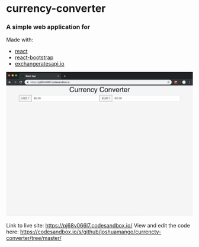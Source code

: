 # currency-converter

### A simple web application for 

Made with:

  * [react](https://github.com/facebook/react)
  * [react-bootstrap](https://github.com/react-bootstrap/react-bootstrap)
  * [exchangeratesapi.io](https://github.com/exchangeratesapi/exchangeratesapi)
  
![Image](screenshot.png)

Link to live site: https://pj68v066l7.codesandbox.io/
View and edit the code here: https://codesandbox.io/s/github/joshuamango/currencty-converter/tree/master/
